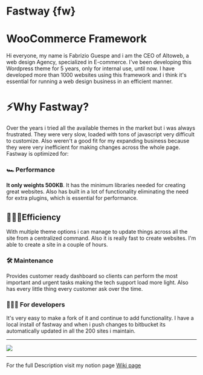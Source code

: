 # Fastway {fw}

# WooCommerce Framework

Hi everyone, my name is Fabrizio Guespe and i am the CEO of Altoweb, a web design Agency, specialized in E-commerce. I've been developing this Wordpress theme for 5 years, only for internal use, until now. I have developed more than 1000 websites using this framework and i think it's essential for running a web design business in an efficient manner.

# ⚡️Why Fastway?

Over the years i tried all the available themes in the market but i was always frustrated. They were very slow, loaded with tons of javascript very difficult to customize. Also weren't a good fit for my expanding business because they were very inefficient for making changes across the whole page. Fastway is optimized for: 

### 🏎 Performance

**It only weights 500KB**. It has the minimum libraries needed for creating great websites. Also has built in a lot of functionality eliminating the need for extra plugins, which is essential for performance.

## 👨🏼‍💻Efficiency

With multiple theme options i can manage to update things across all the site from a centralized command. Also it is really fast to create websites. I'm able to create a site in a couple of hours.

### 🛠 Maintenance

Provides customer ready dashboard so clients can perform the most important and urgent tasks making the tech support load more light. Also has every little thing every customer ask over the time.

### 👨🏼‍💻 For developers

It's very easy to make a fork of it and continue to add functionality. I have a local install of fastway and when i push changes to bitbucket its automatically updated in all the 200 sites i maintain.

---

![](https://fabrizio.notion.site/image/https%3A%2F%2Fs3-us-west-2.amazonaws.com%2Fsecure.notion-static.com%2F008d5017-6e1f-446d-b284-c250f49e130b%2Fcustomizer.gif?table=block&id=423d0ad1-c5be-4749-86ea-62dd4e051137&spaceId=672069bc-fe41-4970-b177-7096c757389d&userId=&cache=v2)

---


For the full Description visit my notion page [Wiki page](https://fabrizio.notion.site/Fastway-fw-6285d2b579a0483b81aac82b86c38b37)
